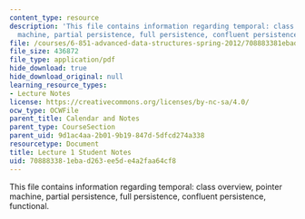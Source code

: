 ```yaml
---
content_type: resource
description: 'This file contains information regarding temporal: class overview, pointer
  machine, partial persistence, full persistence, confluent persistence, functional.'
file: /courses/6-851-advanced-data-structures-spring-2012/708883381ebad263ee5de4a2faa64cf8_MIT6_851S12_L1.pdf
file_size: 436872
file_type: application/pdf
hide_download: true
hide_download_original: null
learning_resource_types:
- Lecture Notes
license: https://creativecommons.org/licenses/by-nc-sa/4.0/
ocw_type: OCWFile
parent_title: Calendar and Notes
parent_type: CourseSection
parent_uid: 9d1ac4aa-2b01-9b19-847d-5dfcd274a338
resourcetype: Document
title: Lecture 1 Student Notes
uid: 70888338-1eba-d263-ee5d-e4a2faa64cf8
---
```

This file contains information regarding temporal: class overview, pointer machine, partial persistence, full persistence, confluent persistence, functional.